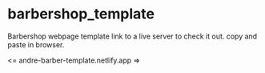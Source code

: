 # barbershop_template
Barbershop webpage template
link to a live server to check it out.
copy and paste in browser.

<=  andre-barber-template.netlify.app  =>
